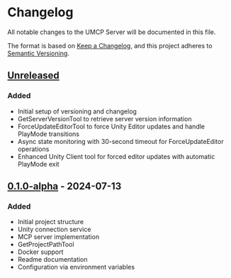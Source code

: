 # Changelog

All notable changes to the UMCP Server will be documented in this file.

The format is based on [Keep a Changelog](https://keepachangelog.com/en/1.0.0/),
and this project adheres to [Semantic Versioning](https://semver.org/spec/v2.0.0.html).

## [Unreleased]

### Added
- Initial setup of versioning and changelog
- GetServerVersionTool to retrieve server version information
- ForceUpdateEditorTool to force Unity Editor updates and handle PlayMode transitions
- Async state monitoring with 30-second timeout for ForceUpdateEditor operations
- Enhanced Unity Client tool for forced editor updates with automatic PlayMode exit

## [0.1.0-alpha] - 2024-07-13

### Added
- Initial project structure
- Unity connection service
- MCP server implementation
- GetProjectPathTool
- Docker support
- Readme documentation
- Configuration via environment variables

[Unreleased]: https://github.com/yourusername/UMCPServer/compare/v0.1.0-alpha...HEAD
[0.1.0-alpha]: https://github.com/yourusername/UMCPServer/releases/tag/v0.1.0-alpha